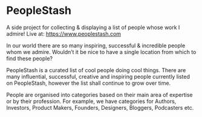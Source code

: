 # PeopleStash
A side project for collecting &amp; displaying a list of people whose work I admire!
Live at: https://www.peoplestash.com

In our world there are so many inspiring, successful & incredible people whom we admire. Wouldn’t it be nice to have a single location from which to find these people?

PeopleStash is a curated list of cool people doing cool things. There are many influential, successful, creative and inspiring people currently listed on PeopleStash, however the list shall continue to grow over time.

People are organised into categories based on their main area of expertise or by their profession. For example, we have categories for Authors, Investors, Product Makers, Founders, Designers, Bloggers, Podcasters etc. 
